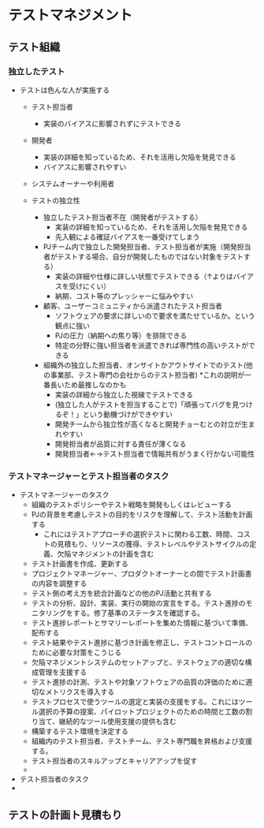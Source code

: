 # テストマネジメント

## テスト組織
### 独立したテスト
- テストは色んな人が実施する
  - テスト担当者
    - 実装のバイアスに影響されずにテストできる
  - 開発者
    - 実装の詳細を知っているため、それを活用し欠陥を発見できる
    - バイアスに影響されやすい
  - システムオーナーや利用者

  - テストの独立性
    - 独立したテスト担当者不在（開発者がテストする）
      - 実装の詳細を知っているため、それを活用し欠陥を発見できる
      - 先入観による確証バイアスを一番受けてしまう
    - PJチーム内で独立した開発担当者、テスト担当者が実施（開発担当者がテストする場合、自分が開発したものではない対象をテストする）
      - 実装の詳細や仕様に詳しい状態でテストできる（↑よりはバイアスを受けにくい）
      - 納期、コスト等のプレッシャーに悩みやすい
    - 顧客、ユーザーコミュニティから派遣されたテスト担当者
      - ソフトウェアの要求に詳しいので要求を満たせているか。という観点に強い
      - PJの圧力（納期への焦り等）を排除できる
      - 特定の分野に強い担当者を派遣できれば専門性の高いテストができる
    - 組織外の独立した担当者、オンサイトかアウトサイトでのテスト(他の事業部、テスト専門の会社からのテスト担当者) *これの説明が一番長いため最推しなのかも
      - 実装の詳細から独立した視線でテストできる
      - (独立した人がテストを担当することで)「頑張ってバグを見つけるぞ！」という動機づけができやすい
      - 開発チームから独立性が高くなると開発チョーむとの対立が生まれやすい
      - 開発担当者が品質に対する責任が薄くなる
      - 開発担当者←→テスト担当者で情報共有がうまく行かない可能性

### テストマネージャーとテスト担当者のタスク
- テストマネージャーのタスク
  - 組織のテストポリシーやテスト戦略を開発もしくはレビューする
  - PJの背景を考慮しテストの目的をリスクを理解して、テスト活動を計画する
    - これにはテストアプローチの選択テストに関わる工数、時間、コストの見積もり、リソースの獲得、テストレベルやテストサイクルの定義、欠陥マネジメントの計画を含む
  - テスト計画書を作成、更新する
  - プロジェクトマネージャー、プロダクトオーナーとの間でテスト計画書の内容を調整する
  - テスト側の考え方を統合計画などの他のPJ活動と共有する
  - テストの分析、設計、実装、実行の開始の宣言をする。テスト進捗のモニタリングをする。修了基準のステータスを確認する。
  - テスト進捗レポートとサマリーレポートを集めた情報に基づいて準備、配布する
  - テスト結果やテスト進捗に基づき計画を修正し、テストコントロールのために必要な対策をこうじる
  - 欠陥マネジメントシステムのセットアップと、テストウェアの適切な構成管理を支援する
  - テスト進捗の計測、テストや対象ソフトウェアの品質の評価のために適切なメトリクスを導入する
  - テストプロセスで使うツールの選定と実装の支援をする。これにはツール選択の予算の提案、パイロットプロジェクトのための時間と工数の割り当て、継続的なツール使用支援の提供も含む
  - 構築するテスト環境を決定する
  - 組織内のテスト担当者、テストチーム、テスト専門職を昇格および支援する。
  - テスト担当者のスキルアップとキャリアアップを促す
  - 
- テスト担当者のタスク
-


## テストの計画ト見積もり
